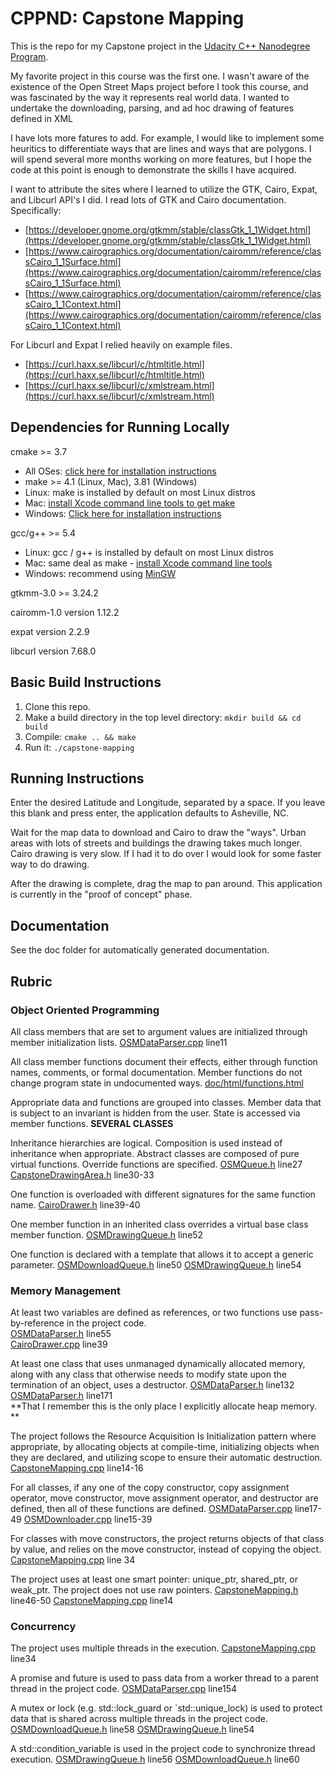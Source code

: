 ﻿# CPPND: Capstone Mapping

This is the repo for my Capstone project in the [Udacity C++ Nanodegree Program](https://www.udacity.com/course/c-plus-plus-nanodegree--nd213).

My favorite project in this course was the first one. I wasn't aware of the existence of the Open Street Maps project before I took this course, and was fascinated by the way it represents real world data. I wanted to undertake the downloading,  parsing, and ad hoc drawing of features defined in XML

I have lots more fatures to add. For example, I would like to implement some heuritics to differentiate ways that are lines and ways that are polygons. I will spend several more months working on more features, but I hope the code at this point is enough to demonstrate the skills I have acquired. 

I want to attribute the sites where I learned to utilize the GTK, Cairo, Expat, and Libcurl API's I did. I read lots of GTK and Cairo documentation. 
Specifically:

 - [https://developer.gnome.org/gtkmm/stable/classGtk_1_1Widget.html](https://developer.gnome.org/gtkmm/stable/classGtk_1_1Widget.html)
 - [https://www.cairographics.org/documentation/cairomm/reference/classCairo_1_1Surface.html](https://www.cairographics.org/documentation/cairomm/reference/classCairo_1_1Surface.html)
 - [https://www.cairographics.org/documentation/cairomm/reference/classCairo_1_1Context.html](https://www.cairographics.org/documentation/cairomm/reference/classCairo_1_1Context.html)

For Libcurl and Expat I relied heavily on example files. 

 - [https://curl.haxx.se/libcurl/c/htmltitle.html](https://curl.haxx.se/libcurl/c/htmltitle.html)
 - [https://curl.haxx.se/libcurl/c/xmlstream.html](https://curl.haxx.se/libcurl/c/xmlstream.html)

## Dependencies for Running Locally
  cmake >= 3.7
 * All OSes: [click here for installation instructions](https://cmake.org/install/)
 * make >= 4.1 (Linux, Mac), 3.81 (Windows)
 * Linux: make is installed by default on most Linux distros
 * Mac: [install Xcode command line tools to get make](https://developer.apple.com/xcode/features/)
 * Windows: [Click here for installation instructions](http://gnuwin32.sourceforge.net/packages/make.htm)

 gcc/g++ >= 5.4
 * Linux: gcc / g++ is installed by default on most Linux distros
 * Mac: same deal as make - [install Xcode command line tools](https://developer.apple.com/xcode/features/)
 * Windows: recommend using [MinGW](http://www.mingw.org/)



 gtkmm-3.0 >= 3.24.2

cairomm-1.0 version 1.12.2

expat version 2.2.9

libcurl version 7.68.0

## Basic Build Instructions

1. Clone this repo.
2. Make a build directory in the top level directory: `mkdir build && cd build`
3. Compile: `cmake .. && make`
4. Run it:  `./capstone-mapping`


## Running Instructions
Enter the desired Latitude and Longitude, separated by a space. If you leave this blank and press enter, the application defaults to Asheville, NC. 

Wait for the map data to download and Cairo to draw the "ways". Urban areas with lots of streets and buildings the drawing takes much longer. Cairo drawing is very slow. If I had it to do over I would look for some faster way to do drawing.

After the drawing is complete, drag the map to pan around. This application is currently in the "proof of concept" phase. 

## Documentation
See the doc folder for automatically generated documentation. 

## Rubric
### Object Oriented Programming

All class members that are set to argument values are initialized through member initialization lists.
 [OSMDataParser.cpp](src/OSMDataParser.cpp#L11) line11

All class member functions document their effects, either through function names, comments, or formal documentation. Member functions do not change program state in undocumented ways.
[doc/html/functions.html](doc/html/functions.html)

Appropriate data and functions are grouped into classes. Member data that is subject to an invariant is hidden from the user. State is accessed via member functions. **SEVERAL CLASSES**


Inheritance hierarchies are logical. Composition is used instead of inheritance when appropriate. Abstract classes are composed of pure virtual functions. Override functions are specified.
 [OSMQueue.h](include/OSMQueue.h#L27) line27
 [CapstoneDrawingArea.h](include/CapstoneDrawingArea.h#L30-33) line30-33 


One function is overloaded with different signatures for the same function name.
 [CairoDrawer.h](include/CairoDrawer.h#L39-40) line39-40

One member function in an inherited class overrides a virtual base class member function.
 [OSMDrawingQueue.h](include/OSMDrawingQueue.h#L52) line52

One function is declared with a template that allows it to accept a generic parameter.
 [OSMDownloadQueue.h](include/OSMDownloadQueue.h#L50) line50
  [OSMDrawingQueue.h](include/OSMDrawingQueue.h#L54) line54

### Memory Management

At least two variables are defined as references, or two functions use pass-by-reference in the project code.  
 [OSMDataParser.h](include/OSMDataParser.h#L55) line55  
  [CairoDrawer.cpp](src/CairoDrawer.cpp#L39) line39

At least one class that uses unmanaged dynamically allocated memory, along with any class that otherwise needs to modify state upon the termination of an object, uses a destructor.
 [OSMDataParser.h](include/OSMDataParser.h#L132) line132
  [OSMDataParser.h](include/OSMDataParser.h#L171) line171  
  **That I remember this is the only place I explicitly allocate heap memory. **

The project follows the Resource Acquisition Is Initialization pattern where appropriate, by allocating objects at compile-time, initializing objects when they are declared, and utilizing scope to ensure their automatic destruction.
 [CapstoneMapping.cpp](src/CapstoneMapping.cpp#L14-16) line14-16

For all classes, if any one of the copy constructor, copy assignment operator, move constructor, move assignment operator, and destructor are defined, then all of these functions are defined.
 [OSMDataParser.cpp](src/OSMDataParser.cpp#L17-49) line17-49
  [OSMDownloader.cpp](src/OSMDownloader.cpp#L15-39) line15-39

For classes with move constructors, the project returns objects of that class by value, and relies on the move constructor, instead of copying the object.
 [CapstoneMapping.cpp](src/CapstoneMapping.cpp#L34) line 34

The project uses at least one smart pointer: unique_ptr, shared_ptr, or weak_ptr. The project does not use raw pointers.
 [CapstoneMapping.h](include/CapstoneMapping.h#L46-50) line46-50
 [CapstoneMapping.cpp](src/CapstoneMapping.cpp#L14) line14

### Concurrency
The project uses multiple threads in the execution.
 [CapstoneMapping.cpp](src/CapstoneMapping.cpp#L34) line34
 
A promise and future is used to pass data from a worker thread to a parent thread in the project code.
 [OSMDataParser.cpp](src/OSMDataParser.cpp#L154) line154
 
A mutex or lock (e.g. std::lock_guard or `std::unique_lock) is used to protect data that is shared across multiple threads in the project code.
 [OSMDownloadQueue.h](include/OSMDownloadQueue.h#L58) line58
  [OSMDrawingQueue.h](include/OSMDrawingQueue.h#L54) line54
  
A std::condition_variable is used in the project code to synchronize thread execution.
 [OSMDrawingQueue.h](include/OSMDrawingQueue.h#L56) line56
  [OSMDownloadQueue.h](include/OSMDownloadQueue.h#L60) line60

